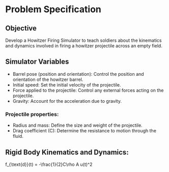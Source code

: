 # Problem Specification

## Objective
Develop a Howitzer Firing Simulator to teach soldiers about the kinematics and dynamics involved in firing a howitzer projectile across an empty field.

## Simulator Variables
- Barrel pose (position and orientation): Control the position and orientation of the howitzer barrel.
- Initial speed: Set the initial velocity of the projectile.
- Force applied to the projectile: Control any external forces acting on the projectile.
- Gravity: Account for the acceleration due to gravity.

### Projectile properties:

- Radius and mass: Define the size and weight of the projectile.
- Drag coefficient (C): Determine the resistance to motion through the fluid.

## Rigid Body Kinematics and Dynamics:


f_{\text{d}}(t) = -\frac{1}{2}C\rho A u(t)^2
